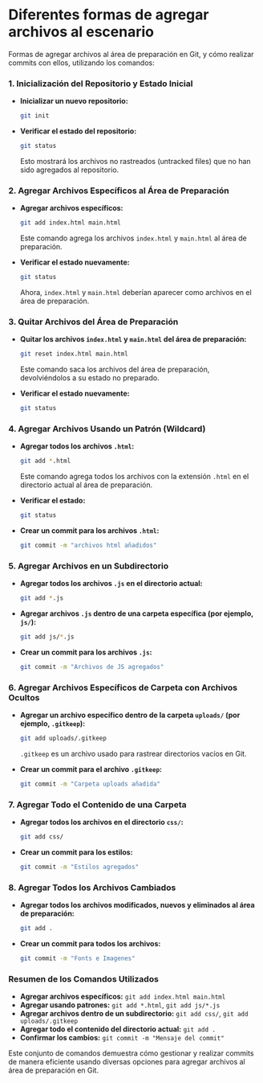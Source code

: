 # Diferentes formas de agregar archivos al escenario

Formas de agregar archivos al área de preparación en Git, y cómo realizar commits con ellos, utilizando los comandos:

### **1. Inicialización del Repositorio y Estado Inicial**
- **Inicializar un nuevo repositorio:**
  ```bash
  git init
  ```
- **Verificar el estado del repositorio:**
  ```bash
  git status
  ```
  Esto mostrará los archivos no rastreados (untracked files) que no han sido agregados al repositorio.

### **2. Agregar Archivos Específicos al Área de Preparación**
- **Agregar archivos específicos:**
  ```bash
  git add index.html main.html
  ```
  Este comando agrega los archivos `index.html` y `main.html` al área de preparación.

- **Verificar el estado nuevamente:**
  ```bash
  git status
  ```
  Ahora, `index.html` y `main.html` deberían aparecer como archivos en el área de preparación.

### **3. Quitar Archivos del Área de Preparación**
- **Quitar los archivos `index.html` y `main.html` del área de preparación:**
  ```bash
  git reset index.html main.html
  ```
  Este comando saca los archivos del área de preparación, devolviéndolos a su estado no preparado.

- **Verificar el estado nuevamente:**
  ```bash
  git status
  ```

### **4. Agregar Archivos Usando un Patrón (Wildcard)**
- **Agregar todos los archivos `.html`:**
  ```bash
  git add *.html
  ```
  Este comando agrega todos los archivos con la extensión `.html` en el directorio actual al área de preparación.

- **Verificar el estado:**
  ```bash
  git status
  ```

- **Crear un commit para los archivos `.html`:**
  ```bash
  git commit -m "archivos html añadidos"
  ```

### **5. Agregar Archivos en un Subdirectorio**
- **Agregar todos los archivos `.js` en el directorio actual:**
  ```bash
  git add *.js
  ```
  
- **Agregar archivos `.js` dentro de una carpeta específica (por ejemplo, `js/`):**
  ```bash
  git add js/*.js
  ```

- **Crear un commit para los archivos `.js`:**
  ```bash
  git commit -m "Archivos de JS agregados"
  ```

### **6. Agregar Archivos Específicos de Carpeta con Archivos Ocultos**
- **Agregar un archivo específico dentro de la carpeta `uploads/` (por ejemplo, `.gitkeep`):**
  ```bash
  git add uploads/.gitkeep
  ```
  `.gitkeep` es un archivo usado para rastrear directorios vacíos en Git.

- **Crear un commit para el archivo `.gitkeep`:**
  ```bash
  git commit -m "Carpeta uploads añadida"
  ```

### **7. Agregar Todo el Contenido de una Carpeta**
- **Agregar todos los archivos en el directorio `css/`:**
  ```bash
  git add css/
  ```

- **Crear un commit para los estilos:**
  ```bash
  git commit -m "Estilos agregados"
  ```

### **8. Agregar Todos los Archivos Cambiados**
- **Agregar todos los archivos modificados, nuevos y eliminados al área de preparación:**
  ```bash
  git add .
  ```

- **Crear un commit para todos los archivos:**
  ```bash
  git commit -m "Fonts e Imagenes"
  ```

### **Resumen de los Comandos Utilizados**
- **Agregar archivos específicos:** `git add index.html main.html`
- **Agregar usando patrones:** `git add *.html`, `git add js/*.js`
- **Agregar archivos dentro de un subdirectorio:** `git add css/`, `git add uploads/.gitkeep`
- **Agregar todo el contenido del directorio actual:** `git add .`
- **Confirmar los cambios:** `git commit -m "Mensaje del commit"`

Este conjunto de comandos demuestra cómo gestionar y realizar commits de manera eficiente usando diversas opciones para agregar archivos al área de preparación en Git.